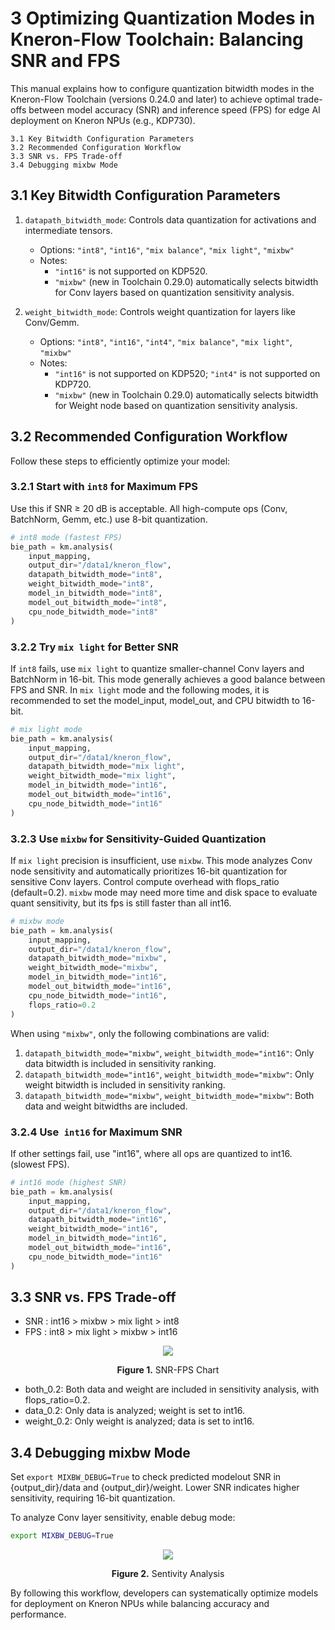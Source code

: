 # 3 Optimizing Quantization Modes in Kneron-Flow Toolchain: Balancing SNR and FPS

This manual explains how to configure quantization bitwidth modes in the Kneron-Flow Toolchain (versions 0.24.0 and later) to achieve optimal trade-offs between model accuracy (SNR) and inference speed (FPS) for edge AI deployment on Kneron NPUs (e.g., KDP730).

```
3.1 Key Bitwidth Configuration Parameters
3.2 Recommended Configuration Workflow
3.3 SNR vs. FPS Trade-off
3.4 Debugging mixbw Mode
```

## 3.1 Key Bitwidth Configuration Parameters

1. `datapath_bitwidth_mode`: Controls data quantization for activations and intermediate tensors.  

    - Options: `"int8"`, `"int16"`, `"mix balance"`, `"mix light"`, `"mixbw"`  
    - Notes:  
        - `"int16"` is not supported on KDP520.  
        - `"mixbw"` (new in Toolchain 0.29.0) automatically selects bitwidth for Conv layers based on quantization sensitivity analysis.  

2. `weight_bitwidth_mode`: Controls weight quantization for layers like Conv/Gemm.  
    - Options: `"int8"`, `"int16"`, `"int4"`, `"mix balance"`, `"mix light"`, `"mixbw"`  
    - Notes:  
        - `"int16"` is not supported on KDP520; `"int4"` is not supported on KDP720.  
        - `"mixbw"` (new in Toolchain 0.29.0) automatically selects bitwidth for Weight node based on quantization sensitivity analysis.  

## 3.2 Recommended Configuration Workflow

Follow these steps to efficiently optimize your model:  

### 3.2.1 Start with `int8` for Maximum FPS

Use this if SNR &ge; 20 dB is acceptable. All high-compute ops (Conv, BatchNorm, Gemm, etc.) use 8-bit quantization.

```python
# int8 mode (fastest FPS)  
bie_path = km.analysis(  
    input_mapping,  
    output_dir="/data1/kneron_flow",  
    datapath_bitwidth_mode="int8",  
    weight_bitwidth_mode="int8",  
    model_in_bitwidth_mode="int8",  
    model_out_bitwidth_mode="int8",  
    cpu_node_bitwidth_mode="int8"  
)  
```


### 3.2.2 Try `mix light` for Better SNR

If `int8` fails, use `mix light` to quantize smaller-channel Conv layers and BatchNorm in 16-bit. This mode generally achieves a good balance between FPS and SNR.
In `mix light` mode and the following modes, it is recommended to set the model_input, model_out, and CPU bitwidth to 16-bit.

```python  
# mix light mode  
bie_path = km.analysis(  
    input_mapping,  
    output_dir="/data1/kneron_flow",  
    datapath_bitwidth_mode="mix light",  
    weight_bitwidth_mode="mix light",  
    model_in_bitwidth_mode="int16",  
    model_out_bitwidth_mode="int16",  
    cpu_node_bitwidth_mode="int16"  
)
```

### 3.2.3 Use `mixbw` for Sensitivity-Guided Quantization

If `mix light` precision is insufficient, use `mixbw`. This mode analyzes Conv node sensitivity and automatically prioritizes 16-bit quantization for sensitive Conv layers. Control compute overhead with flops_ratio (default=0.2). `mixbw` mode may need more time and disk space to evaluate quant sensitivity, but its fps is still faster than all int16.


```python  
# mixbw mode
bie_path = km.analysis(  
    input_mapping,  
    output_dir="/data1/kneron_flow",  
    datapath_bitwidth_mode="mixbw",  
    weight_bitwidth_mode="mixbw",  
    model_in_bitwidth_mode="int16",  
    model_out_bitwidth_mode="int16",  
    cpu_node_bitwidth_mode="int16",  
    flops_ratio=0.2  
)
```

When using `"mixbw"`, only the following combinations are valid:  

1. `datapath_bitwidth_mode="mixbw"`, `weight_bitwidth_mode="int16"`: Only data bitwidth is included in sensitivity ranking.
2. `datapath_bitwidth_mode="int16"`, `weight_bitwidth_mode="mixbw"`: Only weight bitwidth is included in sensitivity ranking.
3. `datapath_bitwidth_mode="mixbw"`, `weight_bitwidth_mode="mixbw"`: Both data and weight bitwidths are included.


### 3.2.4 Use` int16` for Maximum SNR

If other settings fail, use "int16", where all ops are quantized to int16.(slowest FPS).

```python  
# int16 mode (highest SNR)  
bie_path = km.analysis(  
    input_mapping,  
    output_dir="/data1/kneron_flow",  
    datapath_bitwidth_mode="int16",  
    weight_bitwidth_mode="int16",  
    model_in_bitwidth_mode="int16",  
    model_out_bitwidth_mode="int16",  
    cpu_node_bitwidth_mode="int16"  
)
```


## 3.3 SNR vs. FPS Trade-off

- SNR : int16 > mixbw > mix light > int8
- FPS : int8 > mix light > mixbw > int16


<div align="center">
<img src="../../imgs/quantization/snr_fps_chart.png">
<p><span style="font-weight: bold;">Figure 1.</span> SNR-FPS Chart </p>
</div>

- both_0.2: Both data and weight are included in sensitivity analysis, with flops_ratio=0.2.
- data_0.2: Only data is analyzed; weight is set to int16.
- weight_0.2: Only weight is analyzed; data is set to int16.


## 3.4 Debugging mixbw Mode

Set `export MIXBW_DEBUG=True` to check predicted modelout SNR  in {output_dir}/data and {output_dir}/weight. Lower SNR indicates higher sensitivity, requiring 16-bit quantization.

To analyze Conv layer sensitivity, enable debug mode:

```bash
export MIXBW_DEBUG=True  
```



<div align="center">
<img src="../../imgs/quantization/sentivity_analysis.png">
<p><span style="font-weight: bold;">Figure 2.</span> Sentivity Analysis </p>
</div>



By following this workflow, developers can systematically optimize models for deployment on Kneron NPUs while balancing accuracy and performance.
